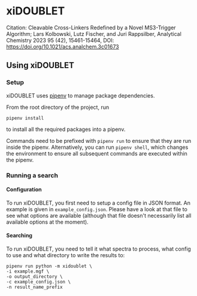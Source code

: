 # xiDOUBLET

Citation: Cleavable Cross-Linkers Redefined by a Novel MS3-Trigger Algorithm; Lars Kolbowski, Lutz Fischer, and Juri Rappsilber, Analytical Chemistry 2023 95 (42), 15461-15464, DOI: https://doi.org/10.1021/acs.analchem.3c01673

## Using xiDOUBLET


### Setup
xiDOUBLET uses [pipenv](https://pipenv.readthedocs.io/en/latest/) to
manage package dependencies.

From the root directory of the project, run
```
pipenv install
```
to install all the required packages into a pipenv.

Commands need to be
prefixed with `pipenv run` to ensure that they are run inside the
pipenv. Alternatively, you can run `pipenv shell`, which changes the
environment to ensure all subsequent commands are executed within the
pipenv.

### Running a search
#### Configuration
To run xiDOUBLET, you first need to setup a config file in JSON
format. An example is given in `example_config.json`. Please have a
look at that file to see what options are available (although that
file doesn't necessarily list all available options at the moment).

#### Searching
To run xiDOUBLET, you need to tell it what spectra to process, what config to use and what directory to write the
results to:
```
pipenv run python -m xidoublet \
-i example.mgf \
-o output_directory \
-c example_config.json \
-n result_name_prefix
```
